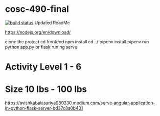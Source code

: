 # cosc-490-final
[![build status](https://github.com/coryrylan/angular-github-actions/workflows/Build/badge.svg)](https://github.com/coryrylan/angular-github-actions/actions)
Updated ReadMe

https://nodejs.org/en/download/

clone the project 
cd frontend 
npm install
cd ../
pipenv install 
pipenv run python app.py
or
flask run 
ng serve

# Activity Level 1 - 6 
# Size 10 lbs - 100 lbs

https://avishkabalasuriya980330.medium.com/serve-angular-application-in-python-flask-server-bd37c8a0b431